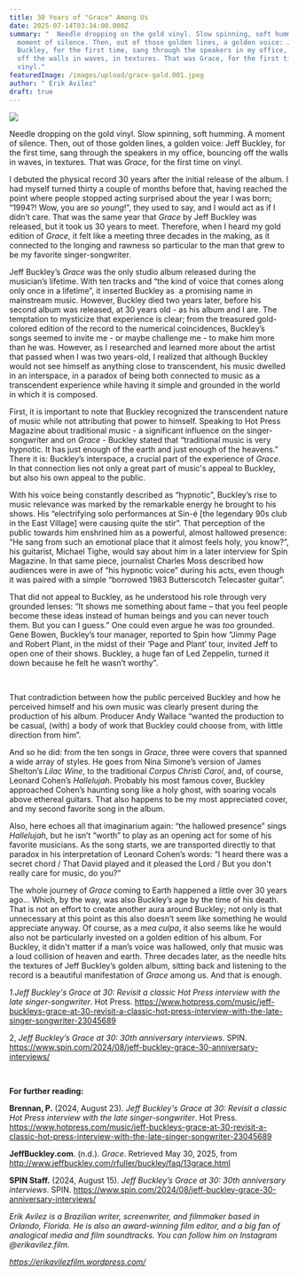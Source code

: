 ```yaml
---
title: 30 Years of "Grace" Among Us
date: 2025-07-14T03:34:00.000Z
summary: "  Needle dropping on the gold vinyl. Slow spinning, soft humming. A
  moment of silence. Then, out of those golden lines, a golden voice: Jeff
  Buckley, for the first time, sang through the speakers in my office, bouncing
  off the walls in waves, in textures. That was Grace, for the first time on
  vinyl."
featuredImage: /images/upload/grace-gold.001.jpeg
author: " Erik Avilez"
draft: true
---
```

![](/images/upload/grace-gold.001.jpeg)

Needle dropping on the gold vinyl. Slow spinning, soft humming. A moment of silence. Then, out of those golden lines, a golden voice: Jeff Buckley, for the first time, sang through the speakers in my office, bouncing off the walls in waves, in textures. That was *Grace*, for the first time on vinyl.

I debuted the physical record 30 years after the initial release of the album. I had myself turned thirty a couple of months before that, having reached the point where people stopped acting surprised about the year I was born; “1994?! Wow, you are *so young*!”, they used to say, and I would act as if I didn’t care. That was the same year that *Grace* by Jeff Buckley was released, but it took us 30 years to meet. Therefore, when I heard my gold edition of *Grace*, it felt like a meeting three decades in the making, as it connected to the longing and rawness so particular to the man that grew to be my favorite singer-songwriter.

Jeff Buckley’s *Grace* was the only studio album released during the musician’s lifetime. With ten tracks and “the kind of voice that comes along only once in a lifetime”, it inserted Buckley as  a promising name in mainstream music. However, Buckley died two years later, before his second album was released, at 30 years old - as his album and I are. The temptation to mysticize that experience is clear; from the treasured gold-colored edition of the record to the numerical coincidences, Buckley’s songs seemed to invite me - or maybe challenge me - to make him more than he was. However, as I researched and learned more about the artist that passed when I was two years-old, I realized that although Buckley would not see himself as anything close to transcendent, his music dwelled in an interspace, in a paradox of being both connected to music as a transcendent experience while having it simple and grounded in the world in which it is composed.

First, it is important to note that Buckley recognized the transcendent nature of music while not attributing that power to himself. Speaking to Hot Press Magazine about traditional music - a significant influence on the singer-songwriter and on *Grace* - Buckley stated that “traditional music is very hypnotic. It has just enough of the earth and just enough of the heavens.” There it is: Buckley’s interspace, a crucial part of the experience of *Grace*. In that connection lies not only a great part of music's appeal to Buckley, but also his own appeal to the public.

With his voice being constantly described as “hypnotic”, Buckley’s rise to music relevance was marked by the remarkable energy he brought to his shows. His “electrifying solo performances at Sin-é \[the legendary 90s club in the East Village] were causing quite the stir”. That perception of the public towards him enshrined him as a powerful, almost hallowed presence: “He sang from such an emotional place that it almost feels holy, you know?”, his guitarist, Michael Tighe, would say about him in a later interview for Spin Magazine. In that same piece, journalist Charles Moss described how audiences were in awe of “his hypnotic voice” during his acts, even though it was paired with a simple “borrowed 1983 Butterscotch Telecaster guitar”.

That did not appeal to Buckley, as he understood his role through very grounded lenses: “It shows me something about fame – that you feel people become these ideas instead of human beings and you can never touch them. But you can I guess.” One could even argue he was *too* grounded. Gene Bowen, Buckley’s tour manager, reported to Spin how “Jimmy Page and Robert Plant, in the midst of their ‘Page and Plant’ tour, invited Jeff to open one of their shows. Buckley, a huge fan of Led Zeppelin, turned it down because he felt he wasn’t worthy”.

 

That contradiction between how the public perceived Buckley and how he perceived himself and his own music was clearly present during the production of his album. Producer Andy Wallace “wanted the production to be casual, (with) a body of work that Buckley could choose from, with little direction from him”.

And so he did: from the ten songs in *Grace*, three were covers that spanned a wide array of styles. He goes from Nina Simone’s version of James Shelton’s *Lilac Wine*, to the traditional *Corpus Christi Carol*, and, of course, Leonard Cohen’s *Hallelujah*. Probably his most famous cover, Buckley approached Cohen’s haunting song like a holy ghost, with soaring vocals above ethereal guitars. That also happens to be my most appreciated cover, and my second favorite song in the album.

Also, here echoes all that imaginarium again: “the hallowed presence” sings *Hallelujah*, but he isn’t “worth” to play as an opening act for some of his favorite musicians. As the song starts, we are transported directly to that paradox in his interpretation of Leonard Cohen’s words: “I heard there was a secret chord / That David played and it pleased the Lord / But you don't really care for music, do you?” 

The whole journey of *Grace* coming to Earth happened a little over 30 years ago… Which, by the way, was also Buckley’s age by the time of his death. That is not an effort to create another aura around Buckley; not only is that unnecessary at this point as this also doesn’t seem like something he would appreciate anyway. Of course, as a *mea culpa*, it also seems like he would also not be particularly invested on a golden edition of his album. For Buckley, it didn't matter if a man’s voice was hallowed, only that music was a loud collision of heaven and earth. Three decades later, as the needle hits the textures of Jeff Buckley’s golden album, sitting back and listening to the record is a beautiful manifestation of *Grace* among us. And that is enough. 

*1.Jeff Buckley's Grace at 30: Revisit a classic Hot Press interview with the late singer-songwriter*. Hot Press. https://www.hotpress.com/music/jeff-buckleys-grace-at-30-revisit-a-classic-hot-press-interview-with-the-late-singer-songwriter-23045689

2, *Jeff Buckley’s Grace at 30: 30th anniversary interviews*. SPIN. https://www.spin.com/2024/08/jeff-buckley-grace-30-anniversary-interviews/

 

**For further reading:**

**Brennan, P.** (2024, August 23). *Jeff Buckley's Grace at 30: Revisit a classic Hot Press interview with the late singer-songwriter*. Hot Press. <https://www.hotpress.com/music/jeff-buckleys-grace-at-30-revisit-a-classic-hot-press-interview-with-the-late-singer-songwriter-23045689>

**JeffBuckley.com**. (n.d.). *Grace*. Retrieved May 30, 2025, from <http://www.jeffbuckley.com/rfuller/buckley/faq/13grace.html>

**SPIN Staff.** (2024, August 15). *Jeff Buckley’s Grace at 30: 30th anniversary interviews*. SPIN. <https://www.spin.com/2024/08/jeff-buckley-grace-30-anniversary-interviews/>



*Erik Avilez is a Brazilian writer, screenwriter, and filmmaker based in Orlando, Florida. He is also an award-winning film editor, and a big fan of analogical media and film soundtracks. You can follow him on Instagram @erikavilez.film.*

*<https://erikavilezfilm.wordpress.com/>*
